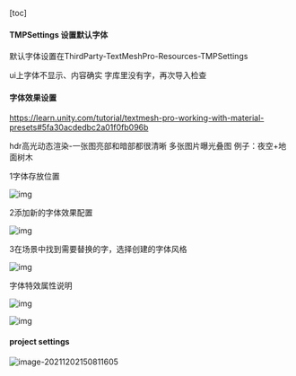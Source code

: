 [toc]



#### TMPSettings 设置默认字体

默认字体设置在ThirdParty-TextMeshPro-Resources-TMPSettings



ui上字体不显示、内容确实 字库里没有字，再次导入检查







#### 字体效果设置

https://learn.unity.com/tutorial/textmesh-pro-working-with-material-presets#5fa30acdedbc2a01f0fb096b

hdr高光动态渲染-一张图亮部和暗部都很清晰 多张图片曝光叠图 例子：夜空+地面树木





1字体存放位置

![img](https://cdn.nlark.com/yuque/0/2021/png/21792802/1637748071098-61f44e67-582e-46d3-9993-9ea5c863f584.png)

2添加新的字体效果配置

![img](https://cdn.nlark.com/yuque/0/2021/png/21792802/1637748383661-7c1680b1-8f12-43d4-aa97-c2104c3de2b9.png)

3在场景中找到需要替换的字，选择创建的字体风格

![img](https://cdn.nlark.com/yuque/0/2021/png/21792802/1637748530570-59fb3c34-7823-43e4-8738-2e2f41c8bc47.png)





字体特效属性说明

![img](https://cdn.nlark.com/yuque/0/2021/png/21792802/1637747918977-2653dcd2-ab9c-4bf1-bde1-10cc4d08c97a.png)

![img](https://cdn.nlark.com/yuque/0/2021/png/21792802/1637747971145-7797b87a-4eb4-4332-9ad4-718c2caff61e.png)



#### project settings

![image-20211202150811605](C:\Users\xian\AppData\Roaming\Typora\typora-user-images\image-20211202150811605.png)
